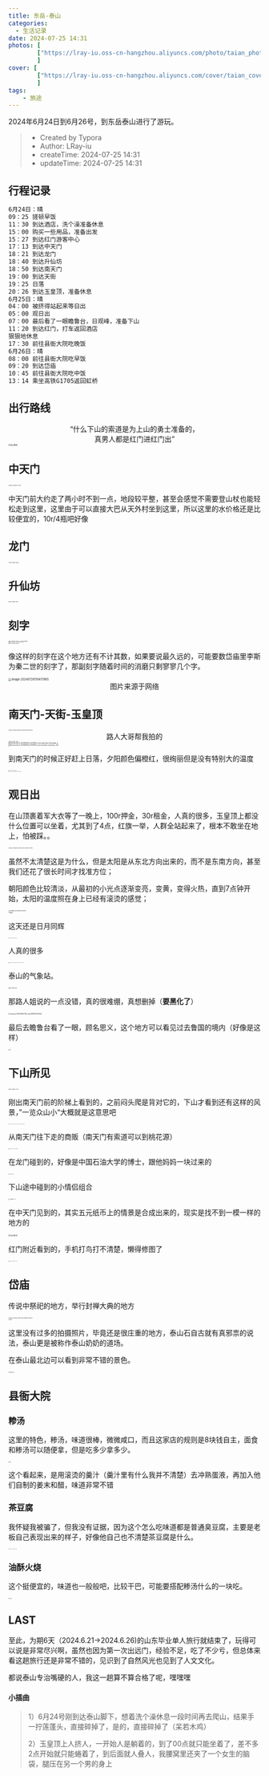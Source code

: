 ```yaml
---
title: 东岳-泰山
categories:
  - 生活记录
date: 2024-07-25 14:31
photos: [
        ["https://lray-iu.oss-cn-hangzhou.aliyuncs.com/photo/taian_photo.png"],
        ]
cover: [
        ["https://lray-iu.oss-cn-hangzhou.aliyuncs.com/cover/taian_cover.png"],
        ]
tags:
    - 旅途
---
```


2024年6月24日到6月26号，到东岳泰山进行了游玩。

<!-- more -->

> * Created by Typora
> * Author: LRay-iu
> * createTime: 2024-07-25 14:31
> * updateTime: 2024-07-25 14:31

## 行程记录

```txt
6月24日：晴
09：25 搓顿早饭
11：30 到达酒店，洗个澡准备休息
15：00 购买一些用品，准备出发
15：27 到达红门游客中心
17：13 到达中天门
18：21 到达龙门
18：40 到达升仙坊
18：50 到达南天门
19：00 到达天街
19：25 日落
20：26 到达玉皇顶，准备休息
6月25日：晴
04：00 被挤得站起来等日出
05：00 观日出
07：00 最后看了一眼瞻鲁台，日观峰，准备下山
11：20 到达红门，打车返回酒店
狠狠地休息
17：30 前往县衙大院吃晚饭
6月26日：晴
08：00 前往县衙大院吃早饭
09：20 到达岱庙
10：45 前往县衙大院吃中饭
13：14 乘坐高铁G1705返回虹桥
```

## 出行路线

<center>“什么下山的索道是为上山的勇士准备的，<br>真男人都是红门进红门出”<br></center>

<img src="taishan_travel/%E7%99%BB%E5%B1%B1%E8%B7%AF%E7%BA%BF.png" alt="登山路线" style="zoom:25%;" />

## 中天门

<img src="taishan_travel/IMG_20240624_171323.jpg" alt="IMG_20240624_171323" style="zoom:15%;" />

中天门前大约走了两小时不到一点，地段较平整，甚至会感觉不需要登山杖也能轻松走到这里，这里由于可以直接大巴从天外村坐到这里，所以这里的水价格还是比较便宜的，10r/4瓶吧好像

## 龙门

<img src="taishan_travel/IMG_20240624_182059.jpg" alt="IMG_20240624_182059" style="zoom:12%;" />

## 升仙坊

<img src="taishan_travel/IMG_20240624_184010.jpg" alt="IMG_20240624_184010" style="zoom:12%;" />

## 刻字

<img src="taishan_travel/IMG_20240624_173655_edit_62212043219672.jpg" alt="IMG_20240624_173655_edit_62212043219672" style="zoom:12%;" />

<br>

<img src="taishan_travel/IMG_20240624_175207_edit_62156931195202.jpg" alt="IMG_20240624_175207_edit_62156931195202" style="zoom:10%;" />

<br>

<img src="taishan_travel/IMG_20240625_063755.jpg" alt="IMG_20240625_063755" style="zoom:12%;" />

像这样的刻字在这个地方还有不计其数，如果要说最久远的，可能要数岱庙里李斯为秦二世的刻字了，那副刻字随着时间的消磨只剩寥寥几个字。

<img src="taishan_travel/image-20240726110457865.png" alt="image-20240726110457865" style="zoom: 40%;" />

<center>图片来源于网络</center>

## 南天门-天街-玉皇顶

<img src="taishan_travel/IMG_20240624_185345_edit_62433046371201.jpg" alt="IMG_20240624_185345_edit_62433046371201" style="zoom:15%;" />

<center>路人大哥帮我拍的</center>

<img src="taishan_travel/IMG_20240624_190641.jpg" alt="IMG_20240624_190641" style="zoom:12%;" />

<br>

<img src="taishan_travel/Screenshot_20240624_223334_com.autonavi.minimap_e.jpg" alt="Screenshot_20240624_223334_com.autonavi.minimap_e" style="zoom:25%;" />

<br>

<img src="taishan_travel/Screenshot_20240624_202610_com.huawei.compass_edi.jpg" alt="Screenshot_20240624_202610_com.huawei.compass_edi" style="zoom:25%;" />

到南天门的时候正好赶上日落，夕阳颜色偏橙红，很绚丽但是没有特别大的温度

<img src="taishan_travel/IMG_20240624_185754.jpg" alt="IMG_20240624_185754" style="zoom:10%;" />

<br>

<img src="taishan_travel/南天门夕阳.jpg" alt="IMG_20240624_192902_edit_61600039356224" style="zoom:8%;" />

## 观日出

在山顶裹着军大衣等了一晚上，100r押金，30r租金，人真的很多，玉皇顶上都没什么位置可以坐着，尤其到了4点，红旗一举，人群全站起来了，根本不敢坐在地上，怕被踩。。

<img src="taishan_travel/IMG_20240625_032804_edit_5404153770528.jpg" alt="IMG_20240625_032804_edit_5404153770528" style="zoom:15%;" />

虽然不太清楚这是为什么，但是太阳是从东北方向出来的，而不是东南方向，甚至我们还花了很长时间才找准方位；

朝阳颜色比较清淡，从最初的小光点逐渐变亮，变黄，变得火热，直到7点钟开始，太阳的温度照在身上已经有滚烫的感觉；

<img src="taishan_travel/Collage_20240625_124523.jpg" alt="Collage_20240625_124523" style="zoom:18%;" />

<br>

<img src="taishan_travel/%E6%9C%9D%E9%98%B32.png" alt="朝阳2" style="zoom:17%;" />

这天还是日月同辉

<img src="taishan_travel/IMG_20240625_051334.jpg" alt="IMG_20240625_051334" style="zoom:10%;" />

人真的很多

<img src="taishan_travel/勇闯天涯.jpg" alt="IMG_20240625_055243_edit_5254111300759" style="zoom:10%;" />

泰山的气象站。

<img src="taishan_travel/IMG_20240625_043819.jpg" alt="IMG_20240625_043819" style="zoom:10%;" />

<br>

<img src="taishan_travel/IMG_20240625_051923.jpg" alt="IMG_20240625_051923" style="zoom:10%;" />

那路人姐说的一点没错，真的很难绷，真想删掉（**要黑化了**）

<img src="taishan_travel/mmexport1719446927162_edit_99879125112362.jpg" alt="mmexport1719446927162_edit_99879125112362" style="zoom:20%;" />

最后去瞻鲁台看了一眼，顾名思义，这个地方可以看见过去鲁国的境内（好像是这样）

<img src="taishan_travel/%E7%9E%BB%E9%B2%81%E5%8F%B0.png" alt="瞻鲁台" style="zoom:10%;" />



## 下山所见

<img src="taishan_travel/IMG_20240625_073157.jpg" alt="IMG_20240625_073157" style="zoom:12%;" />

刚出南天门前的阶梯上看到的，之前闷头爬是背对它的，下山才看到还有这样的风景，”一览众山小“大概就是这意思吧

<img src="taishan_travel/一览众山小.jpg" alt="IMG_20240625_073447_edit_82847305208190" style="zoom:10%;" />

从南天门往下走的商贩（南天门有索道可以到桃花源）

<img src="taishan_travel/IMG_20240625_073600.jpg" alt="IMG_20240625_073600" style="zoom:11%;" />

在龙门碰到的，好像是中国石油大学的博士，跟他妈妈一块过来的

<img src="taishan_travel/%E4%B8%8B%E5%B1%B1%E6%89%80%E8%A7%81%EF%BC%882%EF%BC%89.png" alt="下山所见（2）" style="zoom:12%;" />

下山途中碰到的小情侣组合

<img src="taishan_travel/%E4%B8%8B%E5%B1%B1%E6%89%80%E8%A7%81%EF%BC%881%EF%BC%89.png" alt="下山所见（1）" style="zoom:15%;" />

在中天门见到的，其实五元纸币上的情景是合成出来的，现实是找不到一模一样的地方的

<img src="taishan_travel/%E4%BA%94%E5%85%83%E7%BA%B8%E5%B8%81.png" alt="五元纸币" style="zoom:25%;" />

红门附近看到的，手机打鸟打不清楚，懒得修图了

<img src="taishan_travel/IMG_20240626_092948.jpg" alt="IMG_20240626_092948" style="zoom:10%;" />

## 岱庙

传说中祭祀的地方，举行封禅大典的地方

<img src="taishan_travel/IMG_20240626_100914_edit_49982107513205.jpg" alt="IMG_20240626_100914_edit_49982107513205" style="zoom:15%;" />

<br>

<img src="taishan_travel/%E5%B2%B1%E5%BA%992.png" alt="岱庙2" style="zoom:13%;" />

这里没有过多的拍摄照片，毕竟还是很庄重的地方，泰山石自古就有真邪祟的说法，泰山更是被称作泰山奶奶的道场。

在泰山最北边可以看到非常不错的景色。

<img src="taishan_travel/%E6%B3%B0%E5%B1%B1%E8%BF%9C%E6%99%AF.png" alt="泰山远景" style="zoom:15%;" />

## 县衙大院

### 糁汤

这里的特色，糁汤，味道很棒，微微咸口，而且这家店的规则是8块钱自主，面食和糁汤可以随便拿，但是吃多少拿多少。

<img src="taishan_travel/%E7%B3%81%E6%B1%A4.png" alt="糁汤" style="zoom:12%;" />

这个看起来，是用滚烫的羹汁（羹汁里有什么我并不清楚）去冲熟蛋液，再加入他们自制的姜末和醋，味道非常不错

### 茶豆腐

我怀疑我被骗了，但我没有证据，因为这个怎么吃味道都是普通臭豆腐，主要是老板自己表现出来的样子，好像他自己也不清楚茶豆腐是什么。

<img src="taishan_travel/IMG_20240626_104302.jpg" alt="IMG_20240626_104302" style="zoom:10%;" />

### 油酥火烧

这个挺便宜的，味道也一般般吧，比较干巴，可能要搭配糁汤什么的一块吃。

<img src="taishan_travel/%E6%B2%B9%E9%85%A5%E7%81%AB%E7%83%A7.png" alt="油酥火烧" style="zoom:10%;" />

## LAST

至此，为期6天（2024.6.21->2024.6.26)的山东毕业单人旅行就结束了，玩得可以说是非常尽兴啊，虽然也因为第一次出远门，经验不足，吃了不少亏，但总体来看这趟旅行还是非常不错的，见识到了自然风光也见到了人文文化。

都说泰山专治嘴硬的人，我这一趟算不算合格了呢，嘿嘿嘿

#### 小插曲

> 1）6月24号刚到达泰山脚下，想着洗个澡休息一段时间再去爬山，结果手一拧莲蓬头，直接碎掉了，是的，直接碎掉了（呆若木鸡）
>
> 2）玉皇顶上人挤人，一开始人是躺着的，到了00点就只能坐着了，差不多2点开始就只能蜷着了，到后面就人叠人，我腰窝里还夹了一个女生的脑袋，腿压在另一个男的身上
